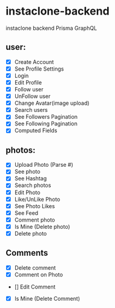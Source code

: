 # instaclone-backend

instaclone backend Prisma GraphQL

## user:

- [x] Create Account
- [x] See Profile Settings
- [x] Login
- [x] Edit Profile
- [x] Follow user
- [x] UnFollow user
- [x] Change Avatar(image upload)
- [x] Search users
- [x] See Followers Pagination
- [x] See Following Pagination
- [x] Computed Fields

## photos:

- [x] Upload Photo (Parse #)
- [x] See photo
- [x] See Hashtag
- [x] Search photos
- [x] Edit Photo
- [x] Like/UnLike Photo
- [x] See Photo Likes
- [x] See Feed
- [x] Comment photo
- [x] Is Mine (Delete photo)
- [x] Delete photo

## Comments

- [x] Delete comment
- [x] Comment on Photo
- [] Edit Comment
- [x] Is Mine (Delete Comment)
